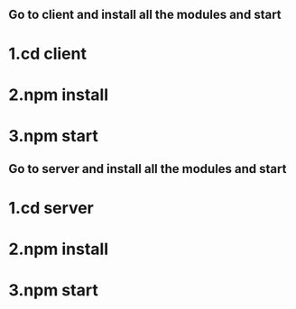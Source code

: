## Go to client and install all the modules and start
# 1.cd client
# 2.npm install
# 3.npm start


## Go to server and install all the modules and start 
# 1.cd server
# 2.npm install
# 3.npm start
